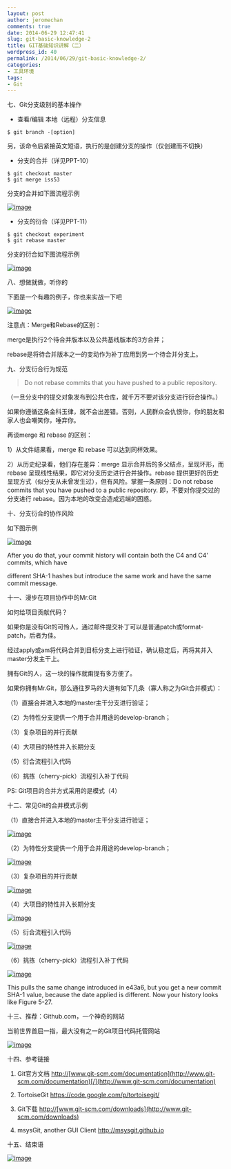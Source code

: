 ```yaml
---
layout: post
author: jeromechan
comments: true
date: 2014-06-29 12:47:41
slug: git-basic-knowledge-2
title: GIT基础知识讲解（二）
wordpress_id: 40
permalink: /2014/06/29/git-basic-knowledge-2/
categories:
- 工具环境
tags:
- Git
---
```


七、Git分支级别的基本操作

- 查看/编辑 本地（远程）分支信息

`$ git branch -[option] `

另，该命令后紧接英文短语，执行的是创建分支的操作（仅创建而不切换） 

- 分支的合并（详见PPT-10）


```    
$ git checkout master
$ git merge iss53
```


分支的合并如下图流程示例 

[![image](/images/2014-06-29-git-basic-knowledge-2/image_thumb.png)](/images/2014-06-29-git-basic-knowledge-2/image.png)

- 分支的衍合（详见PPT-11）

    
```
$ git checkout experiment
$ git rebase master
```


分支的衍合如下图流程示例

[![image](/images/2014-06-29-git-basic-knowledge-2/image_thumb1.png)](/images/2014-06-29-git-basic-knowledge-2/image1.png)

八、想做就做，听你的

下面是一个有趣的例子，你也来实战一下吧

[![image](/images/2014-06-29-git-basic-knowledge-2/image_thumb2.png)](/images/2014-06-29-git-basic-knowledge-2/image2.png)

注意点：Merge和Rebase的区别：

merge是执行2个待合并版本以及公共基线版本的3方合并；

rebase是将待合并版本之一的变动作为补丁应用到另一个待合并分支上。

九、分支衍合行为规范

> Do not rebase commits that you have pushed to a public repository.

（一旦分支中的提交对象发布到公共仓库，就千万不要对该分支进行衍合操作。）

如果你遵循这条金科玉律，就不会出差错。否则，人民群众会仇恨你，你的朋友和家人也会嘲笑你，唾弃你。

再谈merge 和 rebase 的区别：

1）从文件结果看，merge 和 rebase 可以达到同样效果。  

2）从历史纪录看，他们存在差异：merge 显示合并后的多父结点，呈现环形，而 rebase 呈现线性结果，即它对分支历史进行合并操作。rebase 提供更好的历史呈现方式（似分支从未曾发生过），但有风险。掌握一条原则：Do not rebase commits that you have pushed to a public repository. 即，不要对你提交过的分支进行 rebase。因为本地的改变会造成远端的困惑。

十、分支衍合的协作风险

如下图示例

[![image](/images/2014-06-29-git-basic-knowledge-2/image_thumb3.png)](/images/2014-06-29-git-basic-knowledge-2/image3.png)

After you do that, your commit history will contain both the C4 and C4' commits, which have

different SHA-1 hashes but introduce the same work and have the same commit message.

十一、漫步在项目协作中的Mr.Git

如何给项目贡献代码？

如果你是没有Git的可怜人，通过邮件提交补丁可以是普通patch或format-patch，后者为佳。

经过apply或am将代码合并到目标分支上进行验证，确认稳定后，再将其并入master分发主干上。

拥有Git的人，这一块的操作就甭提有多方便了。

如果你拥有Mr.Git，那么通往罗马的大道有如下几条（寡人称之为Git合并模式）：

（1）直接合并进入本地的master主干分支进行验证；

（2）为特性分支提供一个用于合并用途的develop-branch；

（3）复杂项目的并行贡献

（4）大项目的特性并入长期分支

（5）衍合流程引入代码

（6）挑拣（cherry-pick）流程引入补丁代码

PS: Git项目的合并方式采用的是模式（4）

十二、常见Git的合并模式示例

（1）直接合并进入本地的master主干分支进行验证；

[![image](/images/2014-06-29-git-basic-knowledge-2/image_thumb4.png)](/images/2014-06-29-git-basic-knowledge-2/image4.png)

（2）为特性分支提供一个用于合并用途的develop-branch；

[![image](/images/2014-06-29-git-basic-knowledge-2/image_thumb5.png)](/images/2014-06-29-git-basic-knowledge-2/image5.png)

（3）复杂项目的并行贡献

[![image](/images/2014-06-29-git-basic-knowledge-2/image_thumb6.png)](/images/2014-06-29-git-basic-knowledge-2/image6.png)

（4）大项目的特性并入长期分支

[![image](/images/2014-06-29-git-basic-knowledge-2/image_thumb7.png)](/images/2014-06-29-git-basic-knowledge-2/image7.png)

（5）衍合流程引入代码

[![image](/images/2014-06-29-git-basic-knowledge-2/image_thumb8.png)](/images/2014-06-29-git-basic-knowledge-2/image8.png)

（6）挑拣（cherry-pick）流程引入补丁代码

[![image](/images/2014-06-29-git-basic-knowledge-2/image_thumb9.png)](/images/2014-06-29-git-basic-knowledge-2/image9.png)

This pulls the same change introduced in e43a6, but you get a new commit SHA-1 value, because the date applied is different. Now your history looks like Figure 5-27.

十三、推荐：Github.com，一个神奇的网站

当前世界首屈一指，最大没有之一的Git项目代码托管网站

[![image](/images/2014-06-29-git-basic-knowledge-2/image_thumb10.png)](/images/2014-06-29-git-basic-knowledge-2/image10.png)

十四、参考链接

1. Git官方文档
[http://](http://www.git-scm.com/documentation)[www.git-scm.com/documentation](http://www.git-scm.com/documentation)[/](http://www.git-scm.com/documentation)

2. TortoiseGit
[https://](https://code.google.com/p/tortoisegit/)[code.google.com/p/tortoisegit](https://code.google.com/p/tortoisegit/)[/](http://www.git-scm.com/documentation)

3. Git下载
[http://](http://www.git-scm.com/downloads)[www.git-scm.com/downloads](http://www.git-scm.com/downloads)

4. msysGit, another GUI Client
[http://](http://msysgit.github.io/)[msysgit.github.io](http://msysgit.github.io/)

十五、结束语

[![image](/images/2014-06-29-git-basic-knowledge-2/image_thumb11.png)](/images/2014-06-29-git-basic-knowledge-2/image11.png)


